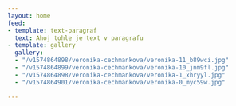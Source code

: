 ```yaml
---
layout: home
feed:
- template: text-paragraf
  text: Ahoj tohle je text v paragrafu
- template: gallery
  gallery:
  - "/v1574864898/veronika-cechmankova/veronika-11_b89wci.jpg"
  - "/v1574864899/veronika-cechmankova/veronika-10_jnm9fl.jpg"
  - "/v1574864898/veronika-cechmankova/veronika-1_xhryyl.jpg"
  - "/v1574864901/veronika-cechmankova/veronika-0_myc59w.jpg"

---
```

